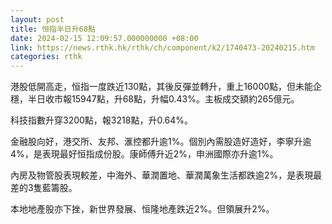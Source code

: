 ```yaml
---
layout: post
title: 恒指半日升68點
date: 2024-02-15 12:09:57.000000000 +08:00
link: https://news.rthk.hk/rthk/ch/component/k2/1740473-20240215.htm
categories: rthk
---
```


港股低開高走，恒指一度跌近130點，其後反彈並轉升，重上16000點，但未能企穩，半日收市報15947點，升68點，升幅0.43%。主板成交額約265億元。

科技指數升穿3200點，報3218點，升0.64%。 

金融股向好，港交所、友邦、滙控都升逾1%。個別內需股造好造好，李寧升逾4%，是表現最好恒指成份股。康師傅升近2%，申洲國際亦升逾1%。

內房及物管股表現較差，中海外、華潤置地、華潤萬象生活都跌逾2%，是表現最差的3隻藍籌股。

本地地產股亦下挫，新世界發展、恒隆地產跌近2%。但領展升2%。
